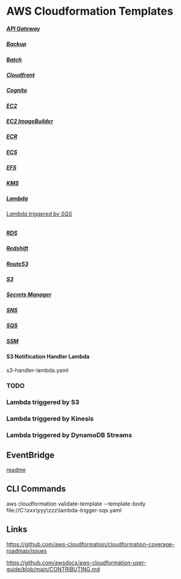 # AWS Cloudformation Templates

##### [API Gateway](api-gateway/README.md)

##### [Backup](backup/README.md)

##### [Batch](batch/README.md)

##### [Cloudfront](cloudfront/README.md)

##### [Cognito](cognito/README.md)

##### [EC2](/ec2/README.md)

##### [EC2 ImageBuilder](/ec2-imagebuilder/README.md)

##### [ECR](ecr/README.md)

##### [ECS](ecs/README.md)

##### [EFS](efs/README.md)

##### [KMS](kms/README.md)

##### [Lambda](lambda/README.md)

###### [Lambda triggered by SQS](lambda/lambda-trigger-sqs.yaml)

##### [RDS](rds/README.md)

##### [Redshift](redshift/README.md)

##### [Route53](route53/README.md)

##### [S3](s3/README.md)

##### [Secrets Manager](secrets-manager/README.md)

##### [SNS](sns/README.md)

##### [SQS](sqs/README.md)

##### [SSM](ssm/README.md)

#### S3 Notification Handler Lambda

s3-handler-lambda.yaml


### TODO

### Lambda triggered by S3

### Lambda triggered by Kinesis

### Lambda triggered by DynamoDB Streams

## EventBridge

[readme](eventbridge/README.md)


## CLI Commands

aws cloudformation validate-template --template-body file://C:\xxx\yyy\zzz\lambda-trigger-sqs.yaml

## Links

https://github.com/aws-cloudformation/cloudformation-coverage-roadmap/issues

https://github.com/awsdocs/aws-cloudformation-user-guide/blob/main/CONTRIBUTING.md
